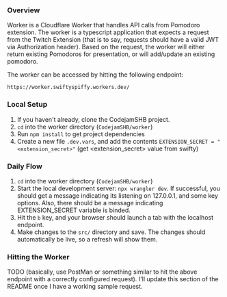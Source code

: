 ### Overview
Worker is a Cloudflare Worker that handles API calls from Pomodoro extension. The worker is a typescript application that expects a request from the Twitch Extension (that is to say, requests should have a valid JWT via Authorization header). Based on the request, the worker will either return existing Pomodoros for presentation, or will add/update an existing pomodoro.

The worker can be accessed by hitting the following endpoint:
```
https://worker.swiftyspiffy.workers.dev/
```

### Local Setup
1. If you haven't already, clone the CodejamSHB project.
2. `cd` into the worker directory (`CodejamSHB/worker`)
3. Run `npm install` to get project dependencies
4. Create a new file `.dev.vars`, and add the contents `EXTENSION_SECRET = "<extension_secret>"` (get <extension_secret> value from swifty)

### Daily Flow
1. `cd` into the worker directory (`CodejamSHB/worker`)
2. Start the local development server: `npx wrangler dev`. If successful, you should get a message indicating its listening on 127.0.0.1, and some key options. Also, there should be a message indicating EXTENSION_SECRET variable is binded.
3. Hit the `b` key, and your browser should launch a tab with the localhost endpoint.
4. Make changes to the `src/` directory and save. The changes should automatically be live, so a refresh will show them.

### Hitting the Worker
TODO (basically, use PostMan or something similar to hit the above endpoint with a correctly configured request). I'll update this section of the README once I have a working sample request.
